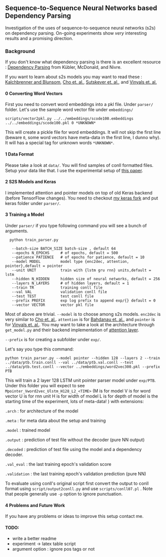 ## Sequence-to-Sequence Neural Networks based Dependency Parsing

Investigation of the uses of sequence-to-sequence neural networks (s2s) on dependency parsing. On-going experiments show *very* interesting results and a promising direction.

### Background

  If you don't know what dependency parsing is there is an excellent resource : [Dependency Parsing](http://www.morganclaypool.com/doi/pdf/10.2200/S00169ED1V01Y200901HLT002) from Kübler, McDonald, and Nivre.
  
  If you want to learn about s2s models you may want to read these : [Kalchbrenner and Blunsom](http://anthology.aclweb.org/D/D13/D13-1176.pdf), [Cho et. al.](http://arxiv.org/pdf/1409.1259.pdf), [Sutskever et. al.](http://papers.nips.cc/paper/5346-sequence-to-sequence-learning-with-neural-networks.pdf), and [Vinyals et. al.](http://arxiv.org/pdf/1506.03134v1.pdf)
  
#### 0 Converting Word Vectors

First you need to convert word embeddings into a pkl file. Under ``parser/`` folder. Let's use the sample word vector file under ``embeddings/``

    scripts/vector2pkl.py ../../embeddings/scode100.embeddings ../../embeddings/scode100.pkl 0 *UNKNOWN*
   
This will create a pickle file for word embeddings. It will not skip the first line (beware ``0``, some word vectors have meta-data in the first line, I dunno why). It will has a special tag for unknown words ``*UNKNOWN*``.

#### 1 Data Format

Please take a look at ``data/``. You will find samples of conll formatted files. Setup your data like that. I use the experimental setup of [this paper](http://arxiv.org/pdf/1505.08075.pdf).

#### 2 S2S Models and Keras

I implemented attention and pointer models on top of old Keras backend (before TensorFlow changes). You need to checkout [my keras fork](https://github.com/wolet/keras) and put keras folder under ``parser/``.

#### 3 Training a Model

Under ``parser/`` if you type following command you will see a bunch of arguments.

      python train_parser.py
      
       --batch-size BATCH_SIZE batch-size , default 64
       --epochs N_EPOCHS     # of epochs, default = 500
       --patience PATIENCE   # of epochs for patience, default = 10
       --model MODEL         model type {enc2dec, attention, pointer},default = pointer
       --unit UNIT           train with {lstm gru rnn} units,default = lstm
       --hidden N_HIDDEN     hidden size of neural networks, default = 256
       --layers N_LAYERS     # of hidden layers, default = 1
       --train TR            training conll file
       --val VAL             validation conll file
       --test TEST           test conll file
       --prefix PREFIX       exp log prefix to append exp/{} default = 0
       --vector VECTOR       vector pkl file
       
Most of above are trivial. `--model` is to choose among s2s models. `enc2dec` is very similar to [Cho et. al.](http://arxiv.org/pdf/1409.1259.pdf). `attention` is for [Bahdanau et. al.](http://arxiv.org/pdf/1409.0473.pdf), and `pointer` is for [Vinyals et. al.](http://arxiv.org/pdf/1506.03134v1.pdf). You may want to take a look at the architecture through `get_model.py` and their backend implementation of [attention layer](https://github.com/wolet/keras/blob/master/keras/layers/attention.py).

`--prefix` is for creating a subfolder under `exp/`.

Let's say you type this command:

    python train_parser.py --model pointer --hidden 128 --layers 2 --train ../data/ptb.train.conll --val ../data/ptb.val.conll --test ../data/ptb.test.conll --vector ../embeddings/word2vec300.pkl --prefix PTB
    
 This will train a 2 layer 128 LSTM unit pointer parser model under `exp/PTB`. Under this folder you will expect to see `Mpointer_Vword2vec_Ulstm_H128_L2_<TIME>` (M is for model V is for word vector U is for rnn unit H is for width of model L is for depth of model <TIME> is the starting time of the experiment, lots of meta-data! ) with extensions:


`.arch`       : for architecture of the model

`.meta`       : for meta data about the setup and training

`.model`      : trained model

`.output`     : prediction of test file without the decoder (pure NN output)

`.decoded`    : prediction of test file using the model and a dependency decoder.

`.val_eval`   : the last training epoch's validation score

`.validation` : the last training epoch's validation prediction (pure NN)


To evaluate using conll's original script first convert the output to conll format using `script/output2conll.py` and use `scripts/conll07.pl` . Note that people generally use `-p` option to ignore punctuation.

#### 4 Problems and Future Work

  If you have any problems or ideas to improve this setup contact me.

#### TODO:
- write a better readme
- experiment -> latex table script
- argument option : ignore pos tags or not
